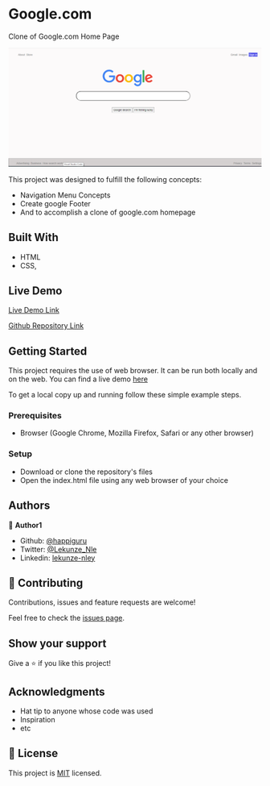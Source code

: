 # Google.com
Clone of Google.com Home Page

![screenshot](./app_screenshot.PNG)


This project was designed to fulfill the following concepts:

- Navigation Menu Concepts
- Create google Footer
- And to accomplish a clone of google.com homepage


## Built With

- HTML
- CSS,

## Live Demo

[Live Demo Link](https://happiguru.github.io/google_homepage/)

[Github Repository Link](https://github.com/happiguru/google_homepage)

## Getting Started

This project requires the use of web browser. It can be run both locally and on the web. 
You can find a live demo [here](https://happiguru.github.io/google_homepage/)


To get a local copy up and running follow these simple example steps.

### Prerequisites

- Browser (Google Chrome, Mozilla Firefox, Safari or any other browser)

### Setup

- Download or clone the repository's files
- Open the index.html file using any web browser of your choice

## Authors

👤 **Author1**

- Github: [@happiguru](https://github.com/happiguru)
- Twitter: [@Lekunze_Nle](https://twitter.com/Lekunze_Nley)
- Linkedin: [lekunze-nley](https://www.linkedin.com/in/lekunze-nley/)

## 🤝 Contributing

Contributions, issues and feature requests are welcome!

Feel free to check the [issues page](issues/).

## Show your support

Give a ⭐️ if you like this project!

## Acknowledgments

- Hat tip to anyone whose code was used
- Inspiration
- etc

## 📝 License

This project is [MIT](LICENSE) licensed.
